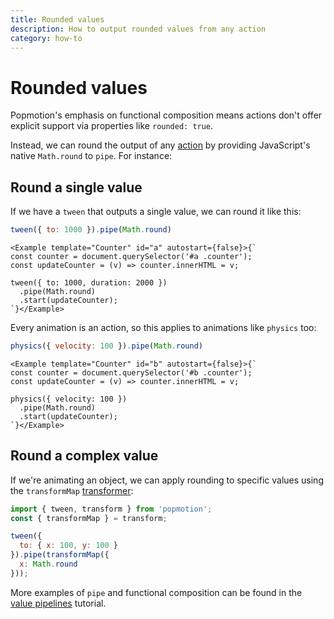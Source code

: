 ```yaml
---
title: Rounded values
description: How to output rounded values from any action
category: how-to
---
```


# Rounded values

Popmotion's emphasis on functional composition means actions don't offer explicit support via properties like `rounded: true`.

Instead, we can round the output of any [action](/api/action) by providing JavaScript's native `Math.round` to `pipe`. For instance:

## Round a single value

If we have a `tween` that outputs a single value, we can round it like this:

```javascript
tween({ to: 1000 }).pipe(Math.round)
```

```marksy
<Example template="Counter" id="a" autostart={false}>{`
const counter = document.querySelector('#a .counter');
const updateCounter = (v) => counter.innerHTML = v;

tween({ to: 1000, duration: 2000 })
  .pipe(Math.round)
  .start(updateCounter);
`}</Example>
```

Every animation is an action, so this applies to animations like `physics` too:

```javascript
physics({ velocity: 100 }).pipe(Math.round)
```

```marksy
<Example template="Counter" id="b" autostart={false}>{`
const counter = document.querySelector('#b .counter');
const updateCounter = (v) => counter.innerHTML = v;

physics({ velocity: 100 })
  .pipe(Math.round)
  .start(updateCounter);
`}</Example>
```

## Round a complex value

If we're animating an object, we can apply rounding to specific values using the `transformMap` [transformer](/api/transformers#transformmap):

```javascript
import { tween, transform } from 'popmotion';
const { transformMap } = transform;

tween({
  to: { x: 100, y: 100 }
}).pipe(transformMap({
  x: Math.round
}));
```

More examples of `pipe` and functional composition can be found in the [value pipelines](/api/value-pipelines) tutorial.
